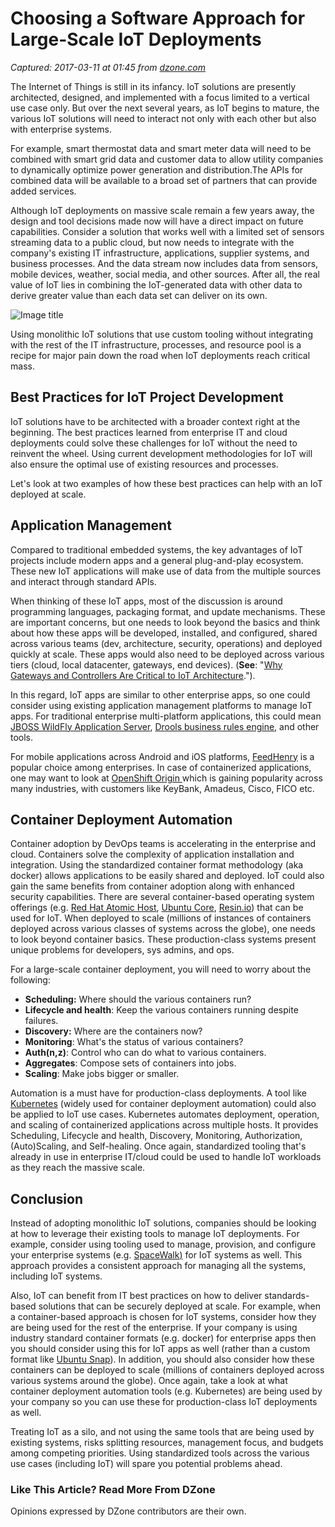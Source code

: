 # Choosing a Software Approach for Large-Scale IoT Deployments

_Captured: 2017-03-11 at 01:45 from [dzone.com](https://dzone.com/articles/choosing-a-software-approach-for-large-scale-iot-deployments?oid=twitter&utm_content=bufferad51c&utm_medium=social&utm_source=twitter.com&utm_campaign=buffer)_

The Internet of Things is still in its infancy. IoT solutions are presently architected, designed, and implemented with a focus limited to a vertical use case only. But over the next several years, as IoT begins to mature, the various IoT solutions will need to interact not only with each other but also with enterprise systems.

For example, smart thermostat data and smart meter data will need to be combined with smart grid data and customer data to allow utility companies to dynamically optimize power generation and distribution.The APIs for combined data will be available to a broad set of partners that can provide added services.

Although IoT deployments on massive scale remain a few years away, the design and tool decisions made now will have a direct impact on future capabilities. Consider a solution that works well with a limited set of sensors streaming data to a public cloud, but now needs to integrate with the company's existing IT infrastructure, applications, supplier systems, and business processes. And the data stream now includes data from sensors, mobile devices, weather, social media, and other sources. After all, the real value of IoT lies in combining the IoT-generated data with other data to derive greater value than each data set can deliver on its own.

![Image title](https://dzone.com/storage/temp/4413539-rtinsights-blog.jpg)

Using monolithic IoT solutions that use custom tooling without integrating with the rest of the IT infrastructure, processes, and resource pool is a recipe for major pain down the road when IoT deployments reach critical mass.

## **Best Practices for IoT Project Development**

IoT solutions have to be architected with a broader context right at the beginning. The best practices learned from enterprise IT and cloud deployments could solve these challenges for IoT without the need to reinvent the wheel. Using current development methodologies for IoT will also ensure the optimal use of existing resources and processes.

Let's look at two examples of how these best practices can help with an IoT deployed at scale.

## **Application Management**

Compared to traditional embedded systems, the key advantages of IoT projects include modern apps and a general plug-and-play ecosystem. These new IoT applications will make use of data from the multiple sources and interact through standard APIs.

When thinking of these IoT apps, most of the discussion is around programming languages, packaging format, and update mechanisms. These are important concerns, but one needs to look beyond the basics and think about how these apps will be developed, installed, and configured, shared across various teams (dev, architecture, security, operations) and deployed quickly at scale. These apps would also need to be deployed across various tiers (cloud, local datacenter, gateways, end devices). (**See**: "[Why Gateways and Controllers Are Critical to IoT Architecture](https://www.rtinsights.com/why-gateways-and-controllers-are-critical-for-iot-architecture/).").

In this regard, IoT apps are similar to other enterprise apps, so one could consider using existing application management platforms to manage IoT apps. For traditional enterprise multi-platform applications, this could mean [JBOSS WildFly Application Server](http://wildfly.org/), [Drools business rules engine,](https://www.drools.org/) and other tools.

For mobile applications across Android and iOS platforms, [FeedHenry](http://feedhenry.org/) is a popular choice among enterprises. In case of containerized applications, one may want to look at [OpenShift Origin ](https://www.openshift.org/)which is gaining popularity across many industries, with customers like KeyBank, Amadeus, Cisco, FICO etc.

## **Container Deployment Automation**

Container adoption by DevOps teams is accelerating in the enterprise and cloud. Containers solve the complexity of application installation and integration. Using the standardized container format methodology (aka docker) allows applications to be easily shared and deployed. IoT could also gain the same benefits from container adoption along with enhanced security capabilities. There are several container-based operating system offerings (e.g. [Red Hat Atomic Host](https://access.redhat.com/documentation/en/red-hat-enterprise-linux-atomic-host/7/single/installation-and-configuration-guide/), [Ubuntu Core](https://www.ubuntu.com/core), [Resin.io](https://resin.io/)) that can be used for IoT. When deployed to scale (millions of instances of containers deployed across various classes of systems across the globe), one needs to look beyond container basics. These production-class systems present unique problems for developers, sys admins, and ops.

For a large-scale container deployment, you will need to worry about the following:

  * **Scheduling:** Where should the various containers run?
  * **Lifecycle and health**: Keep the various containers running despite failures.
  * **Discovery:** Where are the containers now?
  * **Monitoring**: What's the status of various containers?
  * **Auth(n,z)**: Control who can do what to various containers.
  * **Aggregates**: Compose sets of containers into jobs.
  * **Scaling**: Make jobs bigger or smaller.

Automation is a must have for production-class deployments. A tool like [Kubernetes](https://kubernetes.io/) (widely used for container deployment automation) could also be applied to IoT use cases. Kubernetes automates deployment, operation, and scaling of containerized applications across multiple hosts. It provides Scheduling, Lifecycle and health, Discovery, Monitoring, Authorization, (Auto)Scaling, and Self-healing. Once again, standardized tooling that's already in use in enterprise IT/cloud could be used to handle IoT workloads as they reach the massive scale.

## **Conclusion**

Instead of adopting monolithic IoT solutions, companies should be looking at how to leverage their existing tools to manage IoT deployments. For example, consider using tooling used to manage, provision, and configure your enterprise systems (e.g. [SpaceWalk](http://spacewalk.redhat.com/)[)](https://access.redhat.com/products/red-hat-satellite) for IoT systems as well. This approach provides a consistent approach for managing all the systems, including IoT systems.

Also, IoT can benefit from IT best practices on how to deliver standards-based solutions that can be securely deployed at scale. For example, when a container-based approach is chosen for IoT systems, consider how they are being used for the rest of the enterprise. If your company is using industry standard container formats (e.g. docker) for enterprise apps then you should consider using this for IoT apps as well (rather than a custom format like [Ubuntu Snap](https://www.ubuntu.com/desktop/snappy)). In addition, you should also consider how these containers can be deployed to scale (millions of containers deployed across various systems around the globe). Once again, take a look at what container deployment automation tools (e.g. Kubernetes) are being used by your company so you can use these for production-class IoT deployments as well.

Treating IoT as a silo, and not using the same tools that are being used by existing systems, risks splitting resources, management focus, and budgets among competing priorities. Using standardized tools across the various use cases (including IoT) will spare you potential problems ahead.

### Like This Article? Read More From DZone

Opinions expressed by DZone contributors are their own.
